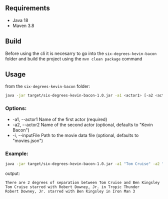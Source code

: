 ## Requirements
- Java 18
- Maven 3.8

## Build
Before using the cli it is necesarry to go into the `six-degrees-kevin-bacon` folder and build the project using the `mvn clean package` command

## Usage
from the `six-degrees-kevin-bacon` folder:

```sh
java -jar target/six-degrees-kevin-bacon-1.0.jar -a1 <actor1> [-a2 <actor2>] [-i <inputFile>]
```

### Options:
-  -a1, --actor1    Name of the first actor (required)
-  -a2, --actor2    Name of the second actor (optional, defaults to "Kevin Bacon")
-  -i, --inputFile  Path to the movie data file (optional, defaults to "movies.json")

### Example:
```sh
java -jar target/six-degrees-kevin-bacon-1.0.jar -a1 "Tom Cruise" -a2 "Ben Kingsley" -i ../../movies.json
```

 output:
 ```
There are 2 degrees of separation between Tom Cruise and Ben Kingsley
Tom Cruise starred with Robert Downey, Jr. in Tropic Thunder
Robert Downey, Jr. starred with Ben Kingsley in Iron Man 3
 ```